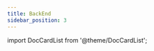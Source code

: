 ```yaml
---
title: BackEnd
sidebar_position: 3
---
```


import DocCardList from '@theme/DocCardList';

<DocCardList />
